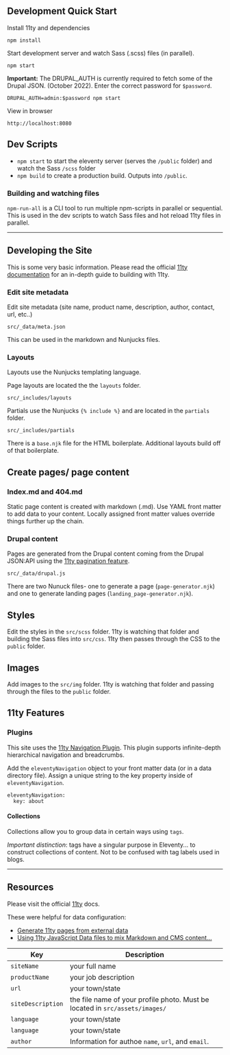 ## Development Quick Start

Install 11ty and dependencies

```
npm install
```

Start development server and watch Sass (.scss) files (in parallel).

```
npm start
```

**Important:** The DRUPAL_AUTH is currently required to fetch some of the Drupal JSON. (October 2022). Enter the correct password for `$password`.

```
DRUPAL_AUTH=admin:$password npm start
```

View in browser

```
http://localhost:8080
```

## Dev Scripts

- `npm start` to start the eleventy server (serves the `/public` folder) and watch the Sass `/scss` folder
- `npm build` to create a production build. Outputs into `/public`.

### Building and watching files

`npm-run-all` is a CLI tool to run multiple npm-scripts in parallel or sequential. This is used in the dev scripts to watch Sass files and hot reload 11ty files in parallel.

---

## Developing the Site

This is some very basic information. Please read the official [11ty documentation](https://www.11ty.dev/docs/) for an in-depth guide to building with 11ty.

### Edit site metadata

Edit site metadata (site name, product name, description, author, contact, url, etc..)

```
src/_data/meta.json
```

This can be used in the markdown and Nunjucks files.

<table>
    <thead>
        <tr>
            <th>Key</th>
            <th>Description</th>
        </tr>
    </thead>
    <tbody>
        <tr>
            <td><code>siteName</code></td>
            <td>your full name</td>
        </tr>
        <tr>
            <td><code>productName</code></td>
            <td>your job description</td>
        </tr>
        <tr>
            <td><code>url</code></td>
            <td>your town/state</td>
        </tr>
        <tr>
            <td><code>siteDescription</code></td>
            <td>the file name of your profile photo. Must be located in <code>src/assets/images/</code></td>
        </tr>
         <tr>
            <td><code>language</code></td>
            <td>your town/state</td>
        </tr>
         <tr>
            <td><code>language</code></td>
            <td>your town/state</td>
        </tr>
         <tr>
            <td><code>author</code></td>
            <td>Information for authoe <code>name</code>, <code>url</code>, and <code>email</code>.</td>
        </tr>
    </tbody>

### Layouts

Layouts use the Nunjucks templating language.

Page layouts are located the the `layouts` folder.

```
src/_includes/layouts
```

Partials use the Nunjucks `{% include %}` and are located in the `partials` folder.

```
src/_includes/partials
```

There is a `base.njk` file for the HTML boilerplate.
Additional layouts build off of that boilerplate.

## Create pages/ page content

### Index.md and 404.md

Static page content is created with markdown (.md).
Use YAML front matter to add data to your content. Locally assigned front matter values override things further up the chain.

### Drupal content

Pages are generated from the Drupal content coming from the Drupal JSON:API using the [11ty pagination feature](https://www.11ty.dev/docs/pagination/).

```
src/_data/drupal.js
```

There are two Nunuck files- one to generate a page (`page-generator.njk`) and one to generate landing pages (`landing_page-generator.njk`).

## Styles

Edit the styles in the `src/scss` folder. 11ty is watching that folder and building the Sass files into `src/css`. 11ty then passes through the CSS to the `public` folder.

## Images

Add images to the `src/img` folder. 11ty is watching that folder and passing through the files to the `public` folder.

## 11ty Features

### **Plugins**

This site uses the [11ty Navigation Plugin](https://www.11ty.dev/docs/plugins/navigation/).
This plugin supports infinite-depth hierarchical navigation and breadcrumbs.

Add the `eleventyNavigation` object to your front matter data (or in a data directory file). Assign a unique string to the key property inside of `eleventyNavigation`.

```
eleventyNavigation:
  key: about
```

#### **Collections**

Collections allow you to group data in certain ways using `tags`.

_Important distinction_: tags have a singular purpose in Eleventy... to construct collections of content. Not to be confused with tag labels used in blogs.

---

## Resources

Please visit the official [11ty](https://www.11ty.dev/docs/) docs.

These were helpful for data configuration:

- [Generate 11ty pages from external data](https://egghead.io/lessons/11ty-generate-eleventy-11ty-pages-from-external-data)
- [Using 11ty JavaScript Data files to mix Markdown and CMS content...](https://bryanlrobinson.com/blog/using-11ty-javascript-data-files-to-mix-markdown-and-cms-content-into-one-collection/)
